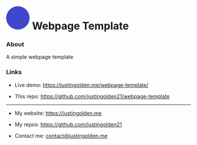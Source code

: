 # <img src="icon.png" width="64px"> Webpage Template

### About

A simple webpage template

### Links

- Live demo: https://justingolden.me/webpage-template/

- This repo: https://github.com/justingolden21/webpage-template

<hr>

- My website: https://justingolden.me

- My repos: https://github.com/justingolden21

- Contact me: contact@justingolden.me
